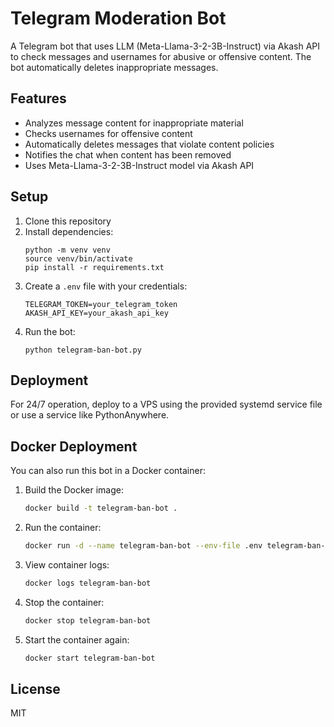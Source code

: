 # Telegram Moderation Bot

A Telegram bot that uses LLM (Meta-Llama-3-2-3B-Instruct) via Akash API to check messages and usernames for abusive or offensive content. The bot automatically deletes inappropriate messages.

## Features

- Analyzes message content for inappropriate material
- Checks usernames for offensive content
- Automatically deletes messages that violate content policies
- Notifies the chat when content has been removed
- Uses Meta-Llama-3-2-3B-Instruct model via Akash API

## Setup

1. Clone this repository
2. Install dependencies:
   ```
   python -m venv venv
   source venv/bin/activate
   pip install -r requirements.txt
   ```
3. Create a `.env` file with your credentials:
   ```
   TELEGRAM_TOKEN=your_telegram_token
   AKASH_API_KEY=your_akash_api_key
   ```
4. Run the bot:
   ```
   python telegram-ban-bot.py
   ```

## Deployment

For 24/7 operation, deploy to a VPS using the provided systemd service file or use a service like PythonAnywhere.

## Docker Deployment

You can also run this bot in a Docker container:

1. Build the Docker image:

   ```bash
   docker build -t telegram-ban-bot .
   ```

2. Run the container:

   ```bash
   docker run -d --name telegram-ban-bot --env-file .env telegram-ban-bot
   ```

3. View container logs:

   ```bash
   docker logs telegram-ban-bot
   ```

4. Stop the container:

   ```bash
   docker stop telegram-ban-bot
   ```

5. Start the container again:

   ```bash
   docker start telegram-ban-bot
   ```

## License

MIT
